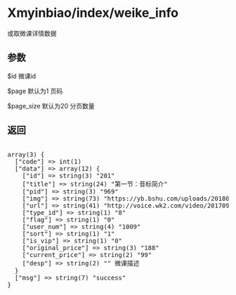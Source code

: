 # Xmyinbiao/index/weike_info
或取微课详情数据

## 参数
$id 微课id

$page  默认为1   页码

$page_size  默认为20 分页数量

## 返回
<pre><php>
array(3) {
  ["code"] => int(1)
  ["data"] => array(12) {
    ["id"] => string(3) "201"
    ["title"] => string(24) "第一节：音标简介"
    ["pid"] => string(3) "969"
    ["img"] => string(73) "https://yb.bshu.com/uploads/20180824/759cffe49982aca7e5916d1d61297d26.png"
    ["url"] => string(41) "http://voice.wk2.com/video/2017091801.mp4"
    ["type_id"] => string(1) "8"
    ["flag"] => string(1) "0"
    ["user_num"] => string(4) "1009"
    ["sort"] => string(1) "1"
    ["is_vip"] => string(1) "0"
    ["original_price"] => string(3) "188"
    ["current_price"] => string(2) "99"
    ["desp"] => string(2) "" 微课描述
  }
  ["msg"] => string(7) "success"
}
</php></pre>
